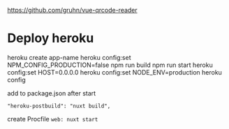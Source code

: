 https://github.com/gruhn/vue-qrcode-reader


# Deploy heroku

heroku create app-name
heroku config:set NPM_CONFIG_PRODUCTION=false
npm run build
npm run start
heroku config:set HOST=0.0.0.0
heroku config:set NODE_ENV=production
heroku config

add to package.json after start

```
"heroku-postbuild": "nuxt build",
```

create Procfile
`web: nuxt start`